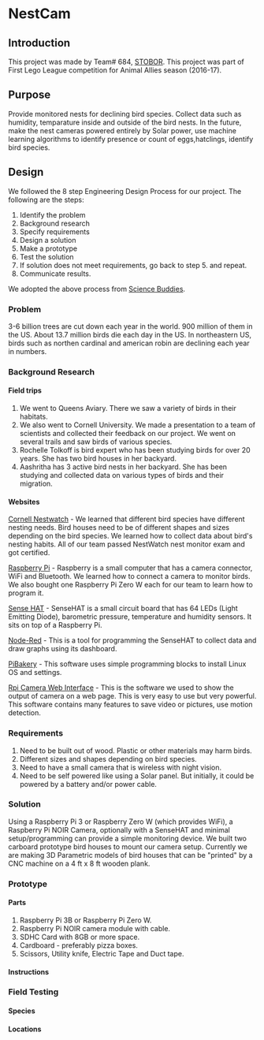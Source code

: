 # NestCam

## Introduction

This project was made by Team# 684, [STOBOR](http://www.stobor.club). This project was part of First Lego League competition for Animal Allies season (2016-17).

## Purpose

Provide monitored nests for declining bird species. Collect data such as humidity, temparature inside and outside of the bird nests. In the future, make the nest cameras powered entirely by Solar power, use machine learning algorithms to identify presence or count of eggs,hatclings, identify bird species.

## Design

We followed the 8 step Engineering Design Process for our project. The following are the steps:

1. Identify the problem
2. Background research
3. Specify requirements
4. Design a solution
5. Make a prototype
6. Test the solution
7. If solution does not meet requirements, go back to step 5. and repeat.
8. Communicate results.

We adopted the above process from [Science Buddies](http://www.sciencebuddies.org/engineering-design-process/engineering-design-process-steps.shtml).

### Problem

3-6 billion trees are cut down each year in the world. 900 million of them in the US. About 13.7 million birds die each day in the US. In northeastern US, birds such as northen cardinal and american robin are declining each year in numbers.

### Background Research

#### Field trips

1. We went to Queens Aviary. There we saw a variety of birds in their habitats.
2. We also went to Cornell University. We made a presentation to a team of scientists and collected their feedback on our project. We went on several trails and saw birds of various species. 
3. Rochelle Tolkoff is bird expert who has been studying birds for over 20 years. She has two bird houses in her backyard.
4. Aashritha has 3 active bird nests in her backyard. She has been studying and collected data on various types of birds and their migration.

#### Websites

[Cornell Nestwatch](http://www.nestwatch.org) - 
We learned that different bird species have different nesting needs. Bird houses need to be of different shapes and sizes depending on the bird species. We learned how to collect data about bird's nesting habits. All of our team passed NestWatch nest monitor exam and got certified.

[Raspberry Pi](http://www.raspberrypi.org) - 
Raspberry is a small computer that has a camera connector, WiFi and Bluetooth. We learned how to connect a camera to monitor birds. We also bought one Raspberry Pi Zero W each for our team to learn how to program it.

[Sense HAT](www.raspberrypi.org/senseHAT) - 
SenseHAT is a small circuit board that has 64 LEDs (Light Emitting Diode), barometric pressure, temperature and humidity sensors. It sits on top of a Raspberry Pi.

[Node-Red](http://www.nodered.org) - 
This is a tool for programming the SenseHAT to collect data and draw graphs using its dashboard.

[PiBakery](http://www.pibakery.org/) - This software uses simple programming blocks to install Linux OS and settings.

[Rpi Camera Web Interface](http://elinux.org/RPi-Cam-Web-Interface) - This is the software we used to show the output of camera on a web page. This is very easy to use but very powerful. This software contains many features to save video or pictures, use motion detection.

### Requirements

1. Need to be built out of wood. Plastic or other materials may harm birds.
2. Different sizes and shapes depending on bird species.
3. Need to have a small camera that is wireless with night vision. 
4. Need to be self powered like using a Solar panel. But initially, it could be powered by a battery and/or power cable. 

### Solution 

Using a Raspberry Pi 3 or Raspberry Zero W (which provides WiFi), a Raspberry Pi NOIR Camera, optionally with a SenseHAT and minimal setup/programming can provide a simple monitoring device. We built two carboard prototype bird houses to mount our camera setup. Currently we are making 3D Parametric models of bird houses that can be "printed" by a CNC machine on a 4 ft x 8 ft wooden plank. 

### Prototype

#### Parts

1. Raspberry Pi 3B or Raspberry Pi Zero W.
2. Raspberry Pi NOIR camera module with cable.
3. SDHC Card with 8GB or more space.
4. Cardboard - preferably pizza boxes.
5. Scissors, Utility knife, Electric Tape and Duct tape. 

#### Instructions



### Field Testing

#### Species

#### Locations




